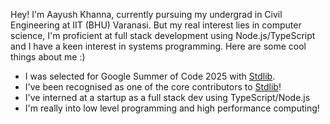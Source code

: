 Hey! I'm Aayush Khanna, currently pursuing my undergrad in Civil Engineering at IIT (BHU) Varanasi. But my real interest lies in computer science, I'm proficient at full stack development using Node.js/TypeScript and I have a keen interest in systems programming. Here are some cool things about me :)

- I was selected for Google Summer of Code 2025 with [Stdlib](https://github.com/stdlib-js/stdlib).
- I've been recognised as one of the core contributors to [Stdlib](https://github.com/stdlib-js/stdlib)!
- I've interned at a startup as a full stack dev using TypeScript/Node.js
- I'm really into low level programming and high performance computing!
